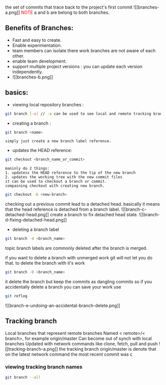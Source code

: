 the set of commits that trace back to the project's first commit
![[branches-a.png]]
<span style="color:red">NOTE</span> a and b are belong to both branches.
## Benefits of Branches:
- Fast and easy to create.
- Enable experimentation.
- team members can isolate there work branches are not aware of each other.
- enable team development.
- support multiple project versions : you can update each version independently.
- ![[branches-b.png]]
## basics:
- viewing local repository branches :
``` bash
git branch [-a] // -a can be used to see local and remote tracking branches
```
- creating a branch :
``` bash
git branch <name>
```
	simply just create a new branch label reference.
- updates the HEAD reference:
``` bash
git checkout <branch_name_or_commit>
```
	maninly do 2 things:
	1. updatess the HEAD reference to the tip of the new branch
	2. updates the working tree with the new commit files 
	it can be used to checkout a branch or commit.
	compaining checkout with creating new branch.
``` bash
git checkout -b <new-branch>
```
checking out a previous commit lead to a detached head.
basically it means that the head reference is detached from a branch label. 
![[branch-c-detached-head.png]]
create a branch to fix detached head state.
![[branch-d-fixing-detached-head.png]]
- deleting a branch label
``` bash
git branch -d <branch_name>
```
topic branch labels are commonly deleted after the branch is merged.

if you want to delete a branch with unmerged work git will not let you do that.
to delete the branch with it's work 
``` bash
git branch -D <branch_name>
```
it delete the branch but keep the commits as dangling commits so if you accidentally delete a branch you can save your work 
use 
``` bash
git reflog
```
![[branch-e-undoing-an-accidental-branch-delete.png]]

## Tracking branch
Local branches that represent remote branches
Named < remote>/< branch>, for example origin/master
Can become out of synch with local branches
Updated with network commands like clone, fetch, pull
and push
![[tracking-branch-a.png]]
the tracking branch origin/master is denote that on the latest network command the most recent commit was c
### viewing tracking branch names
``` bash
git branch --all
```